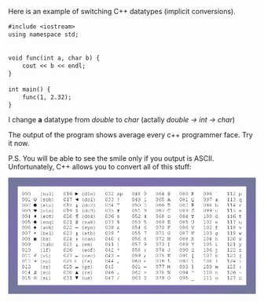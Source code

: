 Here is an example of switching C++ datatypes (implicit conversions).

```
#include <iostream>
using namespace std;


void func(int a, char b) {
    cout << b << endl;
}

int main() {
    func(1, 2.32);
}
```


I change **a** datatype from _double_ to _char_ (actally _double -> int -> char_)

The output of the program shows average every c++ programmer face. Try it now.

P.S.
You will be able to see the smile only if you output is ASCII. Unfortunately, C++ allows you to convert all of this stuff:

![](https://github.com/bullbesh/Smileface/blob/main/ascii.png "ASCII table.")
